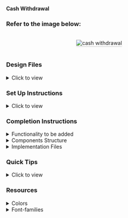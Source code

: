  **Cash Withdrawal**

### Refer to the image below:

<br/>
<div style="text-align: center;">
    <img src="https://assets.ccbp.in/frontend/content/react-js/cash-withdrawal-output-v2.gif" alt="cash withdrawal" style="max-width:90%;box-shadow:0 2.8px 2.2px rgba(0, 0, 0, 0.12)">
</div>
<br/>

### Design Files

<details>
<summary>Click to view</summary>

- [Extra Small (Size < 576px) and Small (Size >= 576px)](https://assets.ccbp.in/frontend/content/react-js/cash-withdrawal-sm-output-v2.png)
- [Medium (Size >= 768px), Large (Size >= 992px) and Extra Large (Size >= 1200px)](https://assets.ccbp.in/frontend/content/react-js/cash-withdrawal-lg-output-v2.png)

</details>

### Set Up Instructions

<details>
<summary>Click to view</summary>

- Download dependencies by running `npm install`
- Start up the app using `npm start`
</details>

### Completion Instructions

<details>
<summary>Functionality to be added</summary>
<br/>

The app must have the following functionalities

- Initially, the balance should be **2000** rupees
- When a denomination is clicked, then the respective value should be deducted from the balance available
- The `CashWithdrawal` component receives the `denominationsList` as a prop. It consists of a list of denomination objects with the following properties in each denomination object

  |  Key  | Data Type |
  | :---: | :-------: |
  |  id   |  Number   |
  | value |  Number   |

</details>

<details>
<summary>Components Structure</summary>

<br/>
<div style="text-align: center;">
    <img src="https://assets.ccbp.in/frontend/content/react-js/cash-withdrawal-component-structure-v2.png" alt="cash withdrawal component structure" style="max-width:100%;box-shadow:0 2.8px 2.2px rgba(0, 0, 0, 0.12)">
</div>
<br/>

</details>

<details>
<summary>Implementation Files</summary>
<br/>

Use these files to complete the implementation:

- `src/components/CashWithdrawal/index.js`
- `src/components/CashWithdrawal/index.css`
- `src/components/DenominationItem/index.js`
- `src/components/DenominationItem/index.css`
</details>

### Quick Tips

<details>
<summary>Click to view</summary>
<br>

- The string method `slice()` extracts a section of a string and returns it as a new string, without modifying the original string

  ```js
  const text = "The quick brown fox";
  console.log(text.slice(0, 3)); // The
  console.log(text.slice(2, 3)); // e
  ```

- You can use the `cursor` CSS property to specify the mouse cursor to be displayed when pointing over an element

  ```
    cursor: pointer;
  ```

  <br/>
   <img src="https://assets.ccbp.in/frontend/content/react-js/cursor-pointer-img.png" alt="cursor pointer" style="width:100px" />

- You can use the below `outline` CSS property for buttons and input elements to remove the highlighting when the elements are clicked

  ```
    outline: none;
  ```

  </details>

### Resources

<details>
<summary>Colors</summary>

<br/>

<div style="background-color: #150b3e ; width: 150px; padding: 10px; color: white">Hex: #150b3e</div>
<div style="background-color: #c7d2fe ; width: 150px; padding: 10px; color: black">Hex: #c7d2fe</div>
<div style="background-color: #7c3aed ; width: 150px; padding: 10px; color: white">Hex: #7c3aed</div>
<div style="background-color: #d4d2db ; width: 150px; padding: 10px; color: black">Hex: #d4d2db</div>
<div style="background-color: #585076 ; width: 150px; padding: 10px; color: white">Hex: #585076</div>
<div style="background-color: #382f5a ; width: 150px; padding: 10px; color: white">Hex: #382f5a</div>
<div style="background-color: #c4c4c4 ; width: 150px; padding: 10px; color: black">Hex: #c4c4c4</div>

</details>

<details>
<summary>Font-families</summary>

- Roboto

</details>

